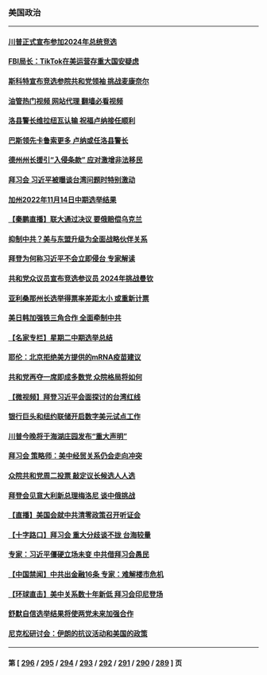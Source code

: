 ### 美国政治
---
#### [川普正式宣布参加2024年总统竞选](../../pages/ncid1078159/n13866667.md?11161245) 
#### [FBI局长：TikTok在美运营存重大国安疑虑](../../pages/ncid1078159/n13866627.md?11161245) 
#### [斯科特宣布竞选参院共和党领袖 挑战麦康奈尔](../../pages/ncid1078159/n13866634.md?11161245) 
#### [油管热门视频 网站代理 翻墙必看视频](http://138.2.39.72:81/youtube.html?epic-marker?11161245)
#### [洛县警长维拉纽瓦认输 祝福卢纳接任顺利](../../pages/ncid1078159/n13866710.md?11161245) 
#### [巴斯领先卡鲁索更多 卢纳或任洛县警长](../../pages/ncid1078159/n13866688.md?11161245) 
#### [德州州长援引“入侵条款” 应对激增非法移民](../../pages/ncid1078159/n13866651.md?11161245) 
#### [拜习会 习近平被曝谈台湾问题时特别激动](../../pages/ncid1078159/n13866581.md?11161245) 
#### [加州2022年11月14日中期选举结果](../../pages/ncid1078159/n13866588.md?11161245) 
#### [【秦鹏直播】联大通过决议 要俄赔偿乌克兰](../../pages/ncid1078159/n13866612.md?11161245) 
#### [抑制中共？美与东盟升级为全面战略伙伴关系](../../pages/ncid1078159/n13866620.md?11161245) 
#### [拜登为何称习近平不会立即侵台 专家解读](../../pages/ncid1078159/n13866550.md?11161245) 
#### [共和党众议员宣布竞选参议员 2024年挑战曼钦](../../pages/ncid1078159/n13866553.md?11161245) 
#### [亚利桑那州长选举得票率差距太小 或重新计票](../../pages/ncid1078159/n13866565.md?11161245) 
#### [美日韩加强铁三角合作 全面牵制中共](../../pages/ncid1078159/n13866595.md?11161245) 
#### [【名家专栏】星期二中期选举总结](../../pages/ncid1078159/n13866428.md?11161245) 
#### [耶伦：北京拒绝美方提供的mRNA疫苗建议](../../pages/ncid1078159/n13866571.md?11161245) 
#### [共和党再夺一席即成多数党 众院格局将如何](../../pages/ncid1078159/n13866555.md?11161245) 
#### [【微视频】拜登习近平会面探讨的台湾红线](../../pages/ncid1078159/n13866485.md?11161245) 
#### [银行巨头和纽约联储开启数字美元试点工作](../../pages/ncid1078159/n13866491.md?11161245) 
#### [川普今晚将于海湖庄园发布“重大声明”](../../pages/ncid1078159/n13866535.md?11161245) 
#### [拜习会 策略师：美中经贸关系仍会走向冲突](../../pages/ncid1078159/n13866551.md?11161245) 
#### [众院共和党周二投票 敲定议长候选人人选](../../pages/ncid1078159/n13866530.md?11161245) 
#### [拜登会见意大利新总理梅洛尼 谈中俄挑战](../../pages/ncid1078159/n13866529.md?11161245) 
#### [【直播】美国会就中共清零政策召开听证会](../../pages/ncid1078159/n13865816.md?11161245) 
#### [【十字路口】拜习会 重大分歧谈不拢 台海较量](../../pages/ncid1078159/n13866405.md?11161245) 
#### [专家：习近平僵硬立场未变 中共借拜习会愚民](../../pages/ncid1078159/n13866233.md?11161245) 
#### [【中国禁闻】中共出金融16条 专家：难解楼市危机](../../pages/ncid1078159/n13865901.md?11161245) 
#### [【环球直击】美中关系数十年新低 拜习会印尼登场](../../pages/ncid1078159/n13865293.md?11161245) 
#### [舒默自信选举结果将使两党未来加强合作](../../pages/ncid1078159/n13865955.md?11161245) 
#### [尼克松研讨会：伊朗的抗议活动和美国的政策](../../pages/ncid1078159/n13866144.md?11161245) 

---
#### 第 [ [296](./296.md?11161245) / [295](./295.md?11161245) / [294](./294.md?11161245) / [293](./293.md?11161245) / [292](./292.md?11161245) / [291](./291.md?11161245) / [290](./290.md?11161245) / [289](./289.md?11161245) ] 页

